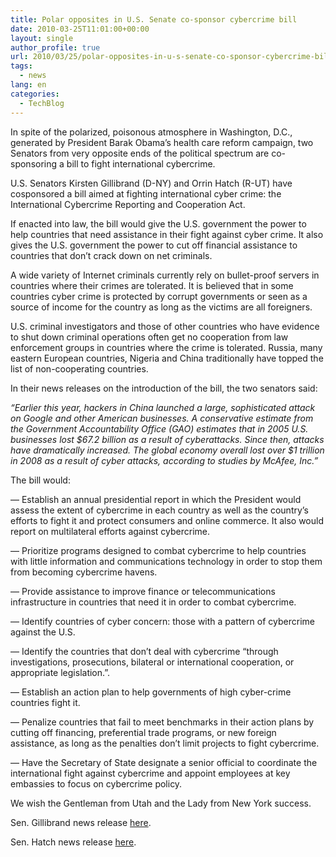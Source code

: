 ```yaml
---
title: Polar opposites in U.S. Senate co-sponsor cybercrime bill
date: 2010-03-25T11:01:00+00:00
layout: single
author_profile: true
url: 2010/03/25/polar-opposites-in-u-s-senate-co-sponsor-cybercrime-bill/
tags:
  - news
lang: en
categories: 
  - TechBlog
---
```

In spite of the polarized, poisonous atmosphere in Washington, D.C., generated by President Barak Obama’s health care reform campaign, two Senators from very opposite ends of the political spectrum are co-sponsoring a bill to fight international cybercrime.

U.S. Senators Kirsten Gillibrand (D-NY) and Orrin Hatch (R-UT) have cosponsored a bill aimed at fighting international cyber crime: the International Cybercrime Reporting and Cooperation Act.

If enacted into law, the bill would give the U.S. government the power to help countries that need assistance in their fight against cyber crime. It also gives the U.S. government the power to cut off financial assistance to countries that don’t crack down on net criminals.

A wide variety of Internet criminals currently rely on bullet-proof servers in countries where their crimes are tolerated. It is believed that in some countries cyber crime is protected by corrupt governments or seen as a source of income for the country as long as the victims are all foreigners.

U.S. criminal investigators and those of other countries who have evidence to shut down criminal operations often get no cooperation from law enforcement groups in countries where the crime is tolerated. Russia, many eastern European countries, Nigeria and China traditionally have topped the list of non-cooperating countries.

In their news releases on the introduction of the bill, the two senators said:

_“Earlier this year, hackers in China launched a large, sophisticated attack on Google and other American businesses. A conservative estimate from the Government Accountability Office (GAO) estimates that in 2005 U.S. businesses lost $67.2 billion as a result of cyberattacks. Since then, attacks have dramatically increased. The global economy overall lost over $1 trillion in 2008 as a result of cyber attacks, according to studies by McAfee, Inc.”_

The bill would:

— Establish an annual presidential report in which the President would assess the extent of cybercrime in each country as well as the country’s efforts to fight it and protect consumers and online commerce. It also would report on multilateral efforts against cybercrime.

— Prioritize programs designed to combat cybercrime to help countries with little information and communications technology in order to stop them from becoming cybercrime havens.

— Provide assistance to improve finance or telecommunications infrastructure in countries that need it in order to combat cybercrime.

— Identify countries of cyber concern: those with a pattern of cybercrime against the U.S.

— Identify the countries that don’t deal with cybercrime “through investigations, prosecutions, bilateral or international cooperation, or appropriate legislation.”.

— Establish an action plan to help governments of high cyber-crime countries fight it.

— Penalize countries that fail to meet benchmarks in their action plans by cutting off financing, preferential trade programs, or new foreign assistance, as long as the penalties don’t limit projects to fight cybercrime.

— Have the Secretary of State designate a senior official to coordinate the international fight against cybercrime and appoint employees at key embassies to focus on cybercrime policy.

We wish the Gentleman from Utah and the Lady from New York success.

Sen. Gillibrand news release [here](http://gillibrand.senate.gov/newsroom/press/release/?id=91bf0d70-0d13-41fa-b663-733e79c2813f).

Sen. Hatch news release [here](http://hatch.senate.gov/public/index.cfm?FuseAction=PressReleases.View&PressRelease_id=8bcbfb97-1b78-be3e-e0e3-58aed09a749a).